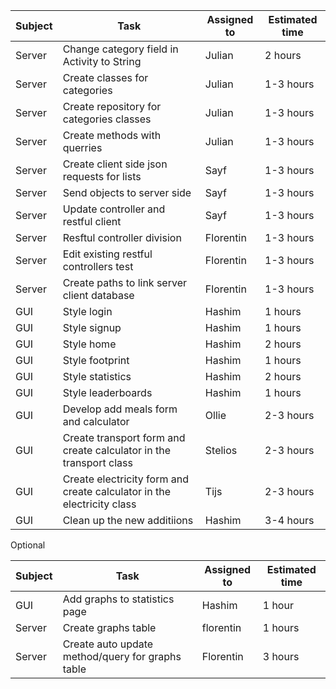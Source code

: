 |Subject |Task | Assigned to | Estimated time |
 ------------ | ------------ | ------------- | ------------- 
 Server | Change category field in Activity to String | Julian | 2 hours
 Server | Create classes for categories| Julian | 1-3 hours
 Server | Create repository for categories classes | Julian | 1-3 hours
 Server | Create methods with querries | Julian | 1-3 hours
 Server | Create client side json requests for lists | Sayf | 1-3 hours
 Server | Send objects to server side | Sayf | 1-3 hours
 Server | Update controller and restful client | Sayf | 1-3 hours
 Server | Resftul controller division | Florentin | 1-3 hours
 Server | Edit existing restful controllers test | Florentin | 1-3 hours
 Server | Create paths to link server client database | Florentin | 1-3 hours
 GUI | Style login | Hashim | 1 hours
 GUI | Style signup | Hashim | 1 hours
 GUI | Style home | Hashim | 2 hours
 GUI | Style footprint | Hashim | 1 hours
 GUI | Style statistics | Hashim | 2 hours
 GUI | Style leaderboards | Hashim | 1 hours
 GUI | Develop add meals form and calculator| Ollie | 2-3 hours
 GUI | Create transport form and create calculator in the transport class | Stelios | 2-3 hours
 GUI | Create electricity form and create calculator in the electricity class | Tijs | 2-3 hours
 GUI | Clean up the new additiions | Hashim | 3-4 hours
 
 
 Optional
 
|Subject |Task | Assigned to | Estimated time |
 ------------ | ------------ | ------------- | ------------- 
 GUI | Add graphs to statistics page | Hashim | 1 hour
 Server | Create graphs table | florentin | 1 hours
 Server | Create auto update method/query for graphs table| Florentin | 3 hours
 
 
 